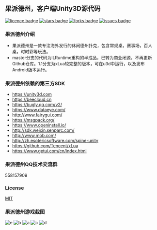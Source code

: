 ﻿## 果派德州，客户端Unity3D源代码
[![licence badge]][licence]
[![stars badge]][stars]
[![forks badge]][forks]
[![issues badge]][issues]

### 果派德州介绍
- 果派德州是一款专注海外发行的休闲德州扑克，包含常规桌，赛事场，百人桌，时时彩等玩法。
- master分支的代码为ILRuntime重构的半成品，已转为商业闭源，不再更新Github仓库。1.1分支为xLua较完整的版本，可在u3d中运行，以及发布Android版本运行。

### 果派德州依赖的第三方SDK
- https://unity3d.com
- https://beecloud.cn
- https://bugly.qq.com/v2/
- https://www.dataeye.com/
- http://www.fairygui.com/
- https://msgpack.org/
- https://www.openinstall.io/
- http://sdk.weixin.senparc.com/
- http://www.mob.com/
- http://zh.esotericsoftware.com/spine-unity
- https://github.com/Tencent/xLua
- https://www.getui.com/cn/index.html

### 果派德州QQ技术交流群
558157909

### License
[MIT](/LICENSE)

### 果派德州游戏截图
![e](https://github.com/CragonGame/CasinosClient/blob/master/Doc/Images/e.png)
![b](https://github.com/CragonGame/CasinosClient/blob/master/Doc/Images/b.png)
![a](https://github.com/CragonGame/CasinosClient/blob/master/Doc/Images/a.png)
![c](https://github.com/CragonGame/CasinosClient/blob/master/Doc/Images/c.png)
![d](https://github.com/CragonGame/CasinosClient/blob/master/Doc/Images/d.png)

[licence badge]:https://img.shields.io/badge/license-MIT-blue.svg
[stars badge]:https://img.shields.io/github/stars/CragonGame/CasinosClient.svg
[forks badge]:https://img.shields.io/github/forks/CragonGame/CasinosClient.svg
[issues badge]:https://img.shields.io/github/issues/CragonGame/CasinosClient.svg

[licence]:https://github.com/CragonGame/CasinosClient/blob/master/LICENSE
[stars]:https://github.com/CragonGame/CasinosClient/stargazers
[forks]:https://github.com/CragonGame/CasinosClient/network
[issues]:https://github.com/CragonGame/CasinosClient/issues
